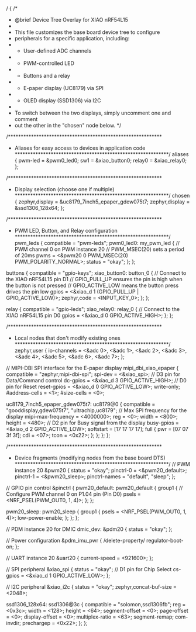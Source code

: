 / {
/*
  * @brief Device Tree Overlay for XIAO nRF54L15
  *
  * This file customizes the base board device tree to configure
  * peripherals for a specific application, including:
  * - User-defined ADC channels
  * - PWM-controlled LED
  * - Buttons and a relay
  * - E-paper display (UC8179) via SPI
  * - OLED display (SSD1306) via I2C
  *
  * To switch between the two displays, simply uncomment one and comment
  * out the other in the "chosen" node below.
  */

/************************************************************
  * Aliases for easy access to devices in application code
  ************************************************************/
aliases {
  pwm-led = &pwm0_led0;
  sw1 = &xiao_button0;
  relay0 = &xiao_relay0;
};

/************************************************************
  * Display selection (choose one if multiple)
  ************************************************************/
chosen {
  zephyr,display = &uc8179_7inch5_epaper_gdew075t7;
  zephyr,display = &ssd1306_128x64;
};

/************************************************************
  * PWM LED, Button, and Relay configuration
  ************************************************************/
pwm_leds {
  compatible = "pwm-leds";
  pwm0_led0: my_pwm_led {
    // PWM channel 0 on PWM instance 20
    // PWM_MSEC(20) sets a period of 20ms
    pwms = <&pwm20 0 PWM_MSEC(20) PWM_POLARITY_NORMAL>;
    status = "okay";
  };
};

buttons {
  compatible = "gpio-keys";
  xiao_button0: button_0 {
    // Connect to the XIAO nRF54L15 pin D1
    // GPIO_PULL_UP ensures the pin is high when the button is not pressed
    // GPIO_ACTIVE_LOW means the button press drives the pin low
    gpios = <&xiao_d 1 (GPIO_PULL_UP | GPIO_ACTIVE_LOW)>;
    zephyr,code = <INPUT_KEY_0>;
  };
};

relay {
  compatible = "gpio-leds";
  xiao_relay0: relay_0 {
    // Connect to the XIAO nRF54L15 pin D0
    gpios = <&xiao_d 0 GPIO_ACTIVE_HIGH>;
  };
};

/************************************************************
  * Local nodes that don't modify existing ones
  ************************************************************/
zephyr,user {
  io-channels = <&adc 0>, <&adc 1>, <&adc 2>, <&adc 3>,
          <&adc 4>, <&adc 5>, <&adc 6>, <&adc 7>;
};

// MIPI-DBI SPI interface for the E-paper display
mipi_dbi_xiao_epaper {
  compatible = "zephyr,mipi-dbi-spi";
  spi-dev = <&xiao_spi>;
  // D3 pin for Data/Command control
  dc-gpios = <&xiao_d 3 GPIO_ACTIVE_HIGH>;
  // D0 pin for Reset
  reset-gpios = <&xiao_d 0 GPIO_ACTIVE_LOW>;
  write-only;
  #address-cells = <1>;
  #size-cells = <0>;

  uc8179_7inch5_epaper_gdew075t7: uc8179@0 {
    compatible = "gooddisplay,gdew075t7", "ultrachip,uc8179";
    // Max SPI frequency for the display
    mipi-max-frequency = <4000000>;
    reg = <0>;
    width = <800>;
    height = <480>;
    // D2 pin for Busy signal from the display
    busy-gpios = <&xiao_d 2 GPIO_ACTIVE_LOW>;
    softstart = [17 17 17 17];
    full {
      pwr = [07 07 3f 3f];
      cdi = <07>;
      tcon = <0x22>;
    };
  };
};
};

/************************************************************
* Device fragments (modifying nodes from the base board DTS)
************************************************************/
// PWM instance 20
&pwm20 {
status = "okay";
pinctrl-0 = <&pwm20_default>;
pinctrl-1 = <&pwm20_sleep>;
pinctrl-names = "default", "sleep";
};

// GPIO pin control
&pinctrl {
pwm20_default: pwm20_default {
  group1 {
    // Configure PWM channel 0 on P1.04 pin (Pin D0)
    psels = <NRF_PSEL(PWM_OUT0, 1, 4)>;
  };
};

pwm20_sleep: pwm20_sleep {
  group1 {
    psels = <NRF_PSEL(PWM_OUT0, 1, 4)>;
    low-power-enable;
  };
};
};

// PDM instance 20 for DMIC
dmic_dev: &pdm20 {
status = "okay";
};

// Power configuration
&pdm_imu_pwr {
/delete-property/ regulator-boot-on;
};

// UART instance 20
&uart20 {
current-speed = <921600>;
};

// SPI peripheral
&xiao_spi {
status = "okay";
// D1 pin for Chip Select
cs-gpios = <&xiao_d 1 GPIO_ACTIVE_LOW>;
};

// I2C peripheral
&xiao_i2c {
status = "okay";
zephyr,concat-buf-size = <2048>;

ssd1306_128x64: ssd1306@3c {
  compatible = "solomon,ssd1306fb";
  reg = <0x3c>;
  width = <128>;
  height = <64>;
  segment-offset = <0>;
  page-offset = <0>;
  display-offset = <0>;
  multiplex-ratio = <63>;
  segment-remap;
  com-invdir;
  prechargep = <0x22>;
};
};